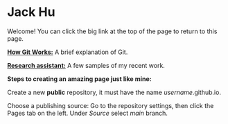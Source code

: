 # Jack Hu

Welcome! You can click the big link at the top of the page to return to this page.


[**How Git Works:**](https://jhu12.github.io/git_tutorial.html) A brief explanation of Git.

[**Research assistant:**](https://jhu12.github.io/projects/list.html) A few samples of my recent work.


**Steps to creating an amazing page just like mine:**

Create a new **public** repository, it must have the name *username*.github.io.

Choose a publishing source: Go to the repository settings, then click the Pages tab on the left. Under *Source* select *main* branch.
